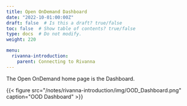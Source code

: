 ```yaml
---
title: Open OnDemand Dashboard
date: "2022-10-01:00:00Z"
draft: false  # Is this a draft? true/false
toc: false  # Show table of contents? true/false
type: docs  # Do not modify.
weight: 220

menu:
  rivanna-introduction:
    parent: Connecting to Rivanna
---
```


The Open OnDemand home page is the Dashboard. 

{{< figure src="/notes/rivanna-introduction/img/OOD_Dashboard.png" caption="OOD Dashboard" >}}

